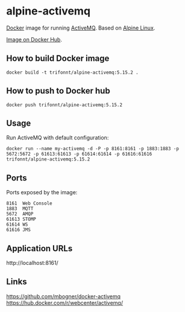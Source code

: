 alpine-activemq
===============
[Docker](https://www.docker.com/) image for running [ActiveMQ](http://activemq.apache.org/). Based on [Alpine Linux](http://alpinelinux.org/). 

[Image on Docker Hub](https://hub.docker.com/r/trifonnt/alpine-activemq/).


How to build Docker image
-------------------------
```shell
docker build -t trifonnt/alpine-activemq:5.15.2 .
```

How to push to Docker hub
-------------------------
```shell
docker push trifonnt/alpine-activemq:5.15.2
```

Usage
-----
Run ActiveMQ with default configuration:
```shell
docker run --name my-activemq -d -P -p 8161:8161 -p 1883:1883 -p 5672:5672 -p 61613:61613 -p 61614:61614 -p 61616:61616 trifonnt/alpine-activemq:5.15.2
```

Ports
-----
Ports exposed by the image:

    8161  Web Console
    1883  MQTT
    5672  AMQP
    61613 STOMP
    61614 WS
    61616 JMS

Application URLs
----------------
http://localhost:8161/


Links
-----
https://github.com/mbogner/docker-activemq
https://hub.docker.com/r/webcenter/activemq/
